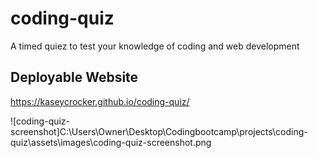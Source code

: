 # coding-quiz

A timed quiez to test your knowledge of coding and web development

## Deployable Website

https://kaseycrocker.github.io/coding-quiz/

![coding-quiz-screenshot]C:\Users\Owner\Desktop\Codingbootcamp\projects\coding-quiz\assets\images\coding-quiz-screenshot.png
